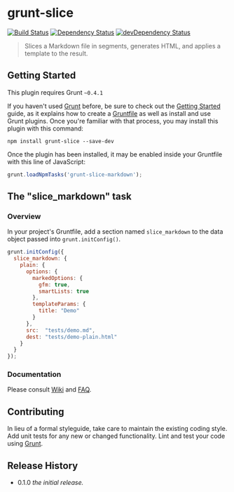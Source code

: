 # grunt-slice

[![Build Status](https://secure.travis-ci.org/uhop/grunt-slice-markdown.png?branch=master)](http://travis-ci.org/uhop/grunt-slice-markdown) [![Dependency Status](https://david-dm.org/uhop/grunt-slice-markdown.png)](https://david-dm.org/uhop/grunt-slice-markdown) [![devDependency Status](https://david-dm.org/uhop/grunt-slice-markdown/dev-status.png)](https://david-dm.org/uhop/grunt-slice-markdown#info=devDependencies)

> Slices a Markdown file in segments, generates HTML, and applies a template to the result.

## Getting Started

This plugin requires Grunt `~0.4.1`

If you haven't used [Grunt](http://gruntjs.com/) before, be sure to check out the [Getting Started](http://gruntjs.com/getting-started) guide, as it explains how to create a [Gruntfile](http://gruntjs.com/sample-gruntfile) as well as install and use Grunt plugins. Once you're familiar with that process, you may install this plugin with this command:

```shell
npm install grunt-slice --save-dev
```

Once the plugin has been installed, it may be enabled inside your Gruntfile with this line of JavaScript:

```js
grunt.loadNpmTasks('grunt-slice-markdown');
```

## The "slice_markdown" task

### Overview

In your project's Gruntfile, add a section named `slice_markdown` to the data object passed into `grunt.initConfig()`.

```js
grunt.initConfig({
  slice_markdown: {
    plain: {
      options: {
        markedOptions: {
          gfm: true,
          smartLists: true
        },
        templateParams: {
          title: "Demo"
        }
      },
      src:  "tests/demo.md",
      dest: "tests/demo-plain.html"
    }
  }
});
```

### Documentation

Please consult [Wiki](https://github.com/uhop/grunt-slice-markdown/wiki) and
[FAQ](https://github.com/uhop/grunt-slice/wiki/FAQ).

## Contributing
In lieu of a formal styleguide, take care to maintain the existing coding style. Add unit tests for any new or changed functionality. Lint and test your code using [Grunt](http://gruntjs.com/).

## Release History

- 0.1.0 *the initial release.*

